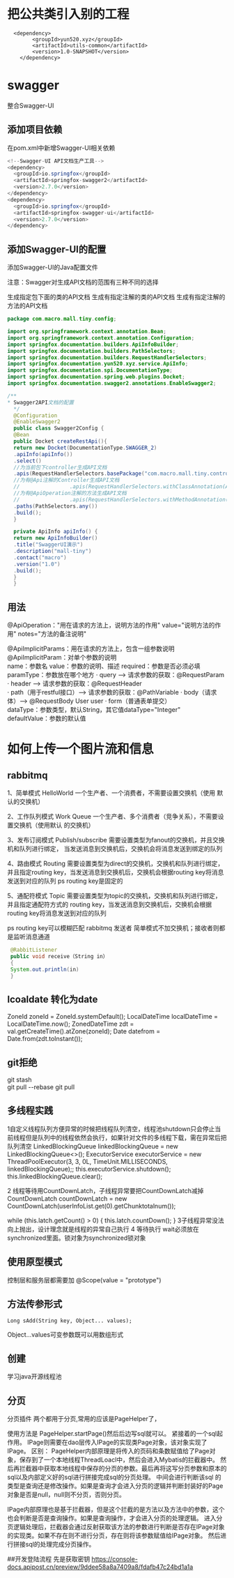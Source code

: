    
# 把公共类引入别的工程
      <dependency>
            <groupId>yun520.xyz</groupId>
            <artifactId>utils-common</artifactId>
            <version>1.0-SNAPSHOT</version>
        </dependency>
# swagger
整合Swagger-UI
## 添加项目依赖

在pom.xml中新增Swagger-UI相关依赖

~~~java
<!--Swagger-UI API文档生产工具-->
<dependency>
  <groupId>io.springfox</groupId>
  <artifactId>springfox-swagger2</artifactId>
  <version>2.7.0</version>
</dependency>
<dependency>
  <groupId>io.springfox</groupId>
  <artifactId>springfox-swagger-ui</artifactId>
  <version>2.7.0</version>
</dependency>
~~~
## 添加Swagger-UI的配置
添加Swagger-UI的Java配置文件

注意：Swagger对生成API文档的范围有三种不同的选择

生成指定包下面的类的API文档
生成有指定注解的类的API文档
生成有指定注解的方法的API文档
~~~java
package com.macro.mall.tiny.config;

import org.springframework.context.annotation.Bean;
import org.springframework.context.annotation.Configuration;
import springfox.documentation.builders.ApiInfoBuilder;
import springfox.documentation.builders.PathSelectors;
import springfox.documentation.builders.RequestHandlerSelectors;
import springfox.documentation.yun520.xyz.service.ApiInfo;
import springfox.documentation.spi.DocumentationType;
import springfox.documentation.spring.web.plugins.Docket;
import springfox.documentation.swagger2.annotations.EnableSwagger2;

/**
* Swagger2API文档的配置
  */
  @Configuration
  @EnableSwagger2
  public class Swagger2Config {
  @Bean
  public Docket createRestApi(){
  return new Docket(DocumentationType.SWAGGER_2)
  .apiInfo(apiInfo())
  .select()
  //为当前包下controller生成API文档
  .apis(RequestHandlerSelectors.basePackage("com.macro.mall.tiny.controller"))
  //为有@Api注解的Controller生成API文档
  //                .apis(RequestHandlerSelectors.withClassAnnotation(Api.class))
  //为有@ApiOperation注解的方法生成API文档
  //                .apis(RequestHandlerSelectors.withMethodAnnotation(ApiOperation.class))
  .paths(PathSelectors.any())
  .build();
  }

  private ApiInfo apiInfo() {
  return new ApiInfoBuilder()
  .title("SwaggerUI演示")
  .description("mall-tiny")
  .contact("macro")
  .version("1.0")
  .build();
  }
  }
~~~
## 用法
@ApiOperation："用在请求的方法上，说明方法的作用" value="说明方法的作用" notes="方法的备注说明"

@ApiImplicitParams：用在请求的方法上，包含一组参数说明
@ApiImplicitParam：对单个参数的说明	    
name：参数名
value：参数的说明、描述
required：参数是否必须必填
paramType：参数放在哪个地方
· query --> 请求参数的获取：@RequestParam
· header --> 请求参数的获取：@RequestHeader	      
· path（用于restful接口）--> 请求参数的获取：@PathVariable
· body（请求体）-->  @RequestBody User user
· form（普通表单提交）	   
dataType：参数类型，默认String，其它值dataType="Integer"	   
defaultValue：参数的默认值

# 如何上传一个图片流和信息
 


## rabbitmq
1、简单模式 HelloWorld
一个生产者、一个消费者，不需要设置交换机（使用 默认的交换机）

2、工作队列模式 Work Queue
一个生产者、多个消费者（竞争关系），不需要设置交换机（使用默认 的交换机）

3、发布订阅模式 Publish/subscribe
需要设置类型为fanout的交换机，并且交换机和队列进行绑定， 当发送消息到交换机后，交换机会将消息发送到绑定的队列

4、路由模式 Routing
需要设置类型为direct的交换机，交换机和队列进行绑定，并且指定routing key，当发送消息到交换机后，交换机会根据routing key将消息发送到对应的队列      ps  routing key是固定的


5、通配符模式 Topic
需要设置类型为topic的交换机，交换机和队列进行绑定，并且指定通配符方式的 routing key，当发送消息到交换机后，交换机会根据routing key将消息发送到对应的队列

ps  routing key可以模糊匹配
 rabbitmq 发送者 简单模式不加交换机；接收者则都是监听消息通道
~~~java
 @RabbitListener
 public void receive（String in）
 {
 System.out.println(in)
 }
~~~ 
## lcoaldate 转化为date
   ZoneId zoneId = ZoneId.systemDefault();
                LocalDateTime localDateTime = LocalDateTime.now();
                ZonedDateTime zdt = val.getCreateTime().atZone(zoneId);
                Date datefrom = Date.from(zdt.toInstant());
## git拒绝
git stash  
git pull --rebase
git pull 
## 多线程实践

  1自定义线程队列方便异常的时候把线程队列清空，线程池shutdown只会停止当前线程但是队列中的线程依然会执行，如果针对文件的多线程下载，需在异常后把队列清空
  LinkedBlockingQueue<Runnable> linkedBlockingQueue = new LinkedBlockingQueue<>();
   ExecutorService executorService = new ThreadPoolExecutor(3, 3,
                    0L, TimeUnit.MILLISECONDS,
                    linkedBlockingQueue);;
  this.executorService.shutdown();
  this.linkedBlockingQueue.clear();

  2 线程等待用CountDownLatch，子线程异常要把CountDownLatch减掉
  CountDownLatch countDownLatch = new CountDownLatch(userInfoList.get(0).getChunktotalnum());
  
while (this.latch.getCount() > 0) {
  this.latch.countDown();
  }
 3子线程异常没法向上抛出，设计理念就是线程的异常自己执行
 4 等待执行 wait必须放在synchronized里面。锁对象为synchronized锁对象

## 使用原型模式

控制层和服务层都需要加
@Scope(value = "prototype")
## 方法传参形式
    Long sAdd(String key, Object... values);
Object...values可变参数既可以用数组形式

## 创建


学习java开源线程池


## 分页
分页插件
两个都用于分页,常用的应该是PageHelper了，

使用方法是 PageHelper.startPage()然后后边写sql就可以。 紧接着的一个sql起作用。
IPage则需要在dao层传入IPage的实现类Page对象，该对象实现了IPage。
区别：
PageHelper内部原理是将传入的页码和条数赋值给了Page对象，保存到了一个本地线程ThreadLoacl中，然后会进入Mybatis的拦截器中。
然后再拦截器中获取本地线程中保存的分页的参数。最后再将这写分页参数和原本的sql以及内部定义好的sql进行拼接完成sql的分页处理。
中间会进行判断该sql 的类型是查询还是修改操作。如果是查询才会进入分页的逻辑并判断封装好的Page对象是否是null，null则不分页，否则分页。

IPage内部原理也是基于拦截器，但是这个拦截的是方法以及方法中的参数，这个也会判断是否是查询操作。如果是查询操作，才会进入分页的处理逻辑。
进入分页逻辑处理后，拦截器会通过反射获取该方法的参数进行判断是否存在IPage对象的实现类。如果不存在则不进行分页，存在则将该参数赋值给IPage对象。
然后进行拼接sql的处理完成分页操作。

##开发登陆流程
先是获取密钥
https://console-docs.apipost.cn/preview/9ddee58a8a7409a8/fdafb47c24bd1a1a